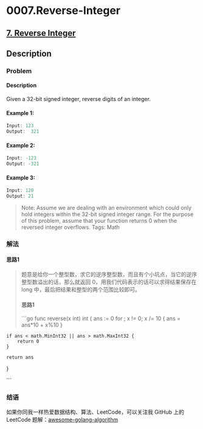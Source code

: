 # 0007.Reverse-Integer

## [7. Reverse Integer](https://leetcode.com/problems/reverse-integer/description/)

## Description

### Problem

#### Description

Given a 32-bit signed integer, reverse digits of an integer.

#### Example 1:

```cpp
Input: 123
Output:  321
```

#### Example 2:

```cpp
Input: -123
Output: -321
```

#### Example 3:

```cpp
Input: 120
Output: 21
```

> Note: Assume we are dealing with an environment which could only hold integers within the 32-bit signed integer range. For the purpose of this problem, assume that your function returns 0 when the reversed integer overflows. Tags: Math

### 解法

#### 思路1

> 题意是给你一个整型数，求它的逆序整型数，而且有个小坑点，当它的逆序整型数溢出的话，那么就返回 0，用我们代码表示的话可以求得结果保存在 long 中，最后把结果和整型的两个范围比较即可。
>
> #### 思路1
>
> \`\`\`go func reverse\(x int\) int { ans := 0 for ; x != 0; x /= 10 { ans = ans\*10 + x%10 }

```text
if ans < math.MinInt32 || ans > math.MaxInt32 {
    return 0
}

return ans
```

}

\`\`\`

### 结语

如果你同我一样热爱数据结构、算法、LeetCode，可以关注我 GitHub 上的 LeetCode 题解：[awesome-golang-algorithm](https://github.com/kylesliu/awesome-golang-algorithm)

